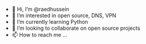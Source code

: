 - 👋 Hi, I’m @raedhussein
- 👀 I’m interested in open source, DNS, VPN
- 🌱 I’m currently learning Python
- 💞️ I’m looking to collaborate on open source projects
- 📫 How to reach me ...

<!---
raedhussein/raedhussein is a ✨ special ✨ repository because its `README.md` (this file) appears on your GitHub profile.
You can click the Preview link to take a look at your changes.
--->
